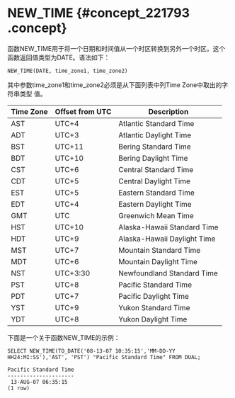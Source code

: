 # NEW\_TIME {#concept_221793 .concept}

函数NEW\_TIME用于将一个日期和时间值从一个时区转换到另外一个时区。这个函数返回值类型为DATE。语法如下：

``` {#codeblock_e5p_nlx_7wy}
NEW_TIME(DATE, time_zone1, time_zone2)
```

其中参数time\_zone1和time\_zone2必须是从下面列表中列Time Zone中取出的字符串类型 值。

|Time Zone|Offset from UTC|Description|
|---------|---------------|-----------|
|AST|UTC+4|Atlantic Standard Time|
|ADT|UTC+3|Atlantic Daylight Time|
|BST|UTC+11|Bering Standard Time|
|BDT|UTC+10|Bering Daylight Time|
|CST|UTC+6|Central Standard Time|
|CDT|UTC+5|Central Daylight Time|
|EST|UTC+5|Eastern Standard Time|
|EDT|UTC+4|Eastern Daylight Time|
|GMT|UTC|Greenwich Mean Time|
|HST|UTC+10|Alaska-Hawaii Standard Time|
|HDT|UTC+9|Alaska-Hawaii Daylight Time|
|MST|UTC+7|Mountain Standard Time|
|MDT|UTC+6|Mountain Daylight Time|
|NST|UTC+3:30|Newfoundland Standard Time|
|PST|UTC+8|Pacific Standard Time|
|PDT|UTC+7|Pacific Daylight Time|
|YST|UTC+9|Yukon Standard Time|
|YDT|UTC+8|Yukon Daylight Time|

下面是一个关于函数NEW\_TIME的示例：

``` {#codeblock_g6v_2yj_tc0}
SELECT NEW_TIME(TO_DATE('08-13-07 10:35:15','MM-DD-YY HH24:MI:SS'),'AST', 'PST') "Pacific Standard Time" FROM DUAL;

Pacific Standard Time
---------------------  
 13-AUG-07 06:35:15
(1 row)
```

